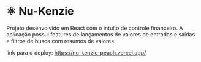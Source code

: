 # :atom_symbol: Nu-Kenzie

Projeto desenvolvido em React com o intuíto de controle financeiro. 
A aplicação possui features de lançamentos de valores de entradas e saídas e filtros de busca com resumos de valores

link para o deploy: https://nu-kenzie-peach.vercel.app/

